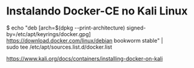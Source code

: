 # Instalando Docker-CE no Kali Linux

$ echo "deb [arch=$(dpkg --print-architecture) signed-by=/etc/apt/keyrings/docker.gpg] https://download.docker.com/linux/debian bookworm stable" | \
  sudo tee /etc/apt/sources.list.d/docker.list

https://www.kali.org/docs/containers/installing-docker-on-kali
